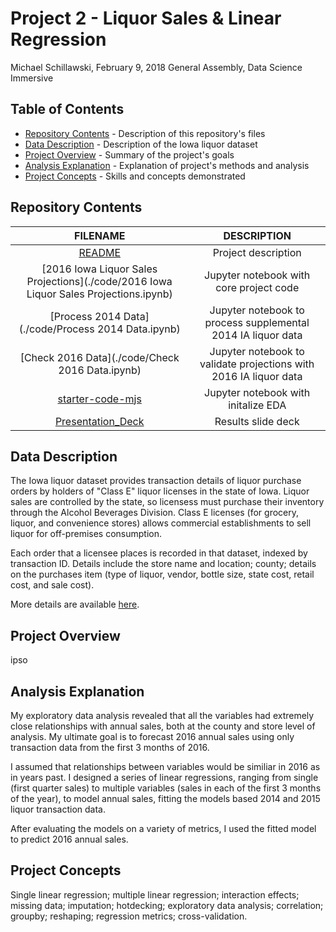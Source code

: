 # Project 2 - Liquor Sales & Linear Regression

Michael Schillawski, February 9, 2018
General Assembly, Data Science Immersive

## Table of Contents

- [Repository Contents](#repository-contents/) - Description of this repository's files
- [Data Description](#data-description/) - Description of the Iowa liquor dataset
- [Project Overview](#project-overview/) - Summary of the project's goals
- [Analysis Explanation](#analysis-explanation/) - Explanation of project's methods and analysis
- [Project Concepts](#project-concepts/) - Skills and concepts demonstrated

## Repository Contents

| FILENAME |     DESCRIPTION    |
|:-------------:|:--------------:|
|  [README](./README.md) | Project description |
| [2016 Iowa Liquor Sales Projections](./code/2016 Iowa Liquor Sales Projections.ipynb) |    Jupyter notebook with core project code    |
| [Process 2014 Data](./code/Process 2014 Data.ipynb) | Jupyter notebook to process supplemental 2014 IA liquor data |
| [Check 2016 Data](./code/Check 2016 Data.ipynb) | Jupyter notebook to validate projections with 2016 IA liquor data |
| [starter-code-mjs](./code/starter-code-mjs.ipynb) | Jupyter notebook with initalize EDA |
|   [Presentation_Deck](.//)    |    Results slide deck    |

## Data Description

The Iowa liquor dataset provides transaction details of liquor purchase orders by holders of "Class E" liquor licenses in the state of Iowa. Liquor sales are controlled by the state, so licensess must purchase their inventory through the Alcohol Beverages Division. Class E licenses (for grocery, liquor, and convenience stores) allows commercial establishments to sell liquor for off-premises consumption.

Each order that a licensee places is recorded in that dataset, indexed by transaction ID. Details include the store name and location; county; details on the purchases item (type of liquor, vendor, bottle size, state cost, retail cost, and sale cost).

More details are available [here](https://data.iowa.gov/Economy/Iowa-Liquor-Sales/m3tr-qhgy).

## Project Overview

ipso

## Analysis Explanation

My exploratory data analysis revealed that all the variables had extremely close relationships with annual sales, both at the county and store level of analysis. My ultimate goal is to forecast 2016 annual sales using only transaction data from the first 3 months of 2016. 

I assumed that relationships between variables would be similiar in 2016 as in years past. I designed a series of linear regressions, ranging from single (first quarter sales) to multiple variables (sales in each of the first 3 months of the year), to model annual sales, fitting the models based 2014 and 2015 liquor transaction data.

After evaluating the models on a variety of metrics, I used the fitted model to predict 2016 annual sales.

## Project Concepts

Single linear regression; multiple linear regression; interaction effects; missing data; imputation; hotdecking; exploratory data analysis; correlation; groupby; reshaping; regression metrics; cross-validation.